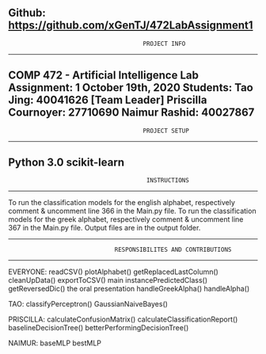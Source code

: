 Github: https://github.com/xGenTJ/472LabAssignment1
-----------------------------------------------------------------------------------------------------------------
                                          PROJECT INFO
-----------------------------------------------------------------------------------------------------------------
COMP 472 -  Artificial Intelligence
Lab Assignment: 1
October 19th, 2020
Students:  Tao Jing:	40041626						[Team Leader]
           Priscilla Cournoyer: 27710690
		       Naimur Rashid: 40027867
--------------------------------
                                          PROJECT SETUP
-----------------------------------------------------------------------------------------------------------------
Python 3.0
scikit-learn
-----------------------------------------------------------------------------------------------------------------
                                           INSTRUCTIONS
---------------------------------------------------------------------------------------------------------------  
To run the classification models for the english alphabet, respectively comment & uncomment line 366 in the Main.py file.
To run the classification models for the greek alphabet, respectively comment & uncomment line 367 in the Main.py file.
Output files are in the output folder.


-----------------------------------------------------------------------------------------------------------------
                                  RESPONSIBILITES AND CONTRIBUTIONS
---------------------------------------------------------------------------------------------------------------  
EVERYONE: 
	readCSV()
	plotAlphabet()
	getReplacedLastColumn()
	cleanUpData()
	exportToCSV()
	main
	instancePredictedClass()
	getReversedDic()
	the oral presentation
	handleGreekAlpha()
	handleAlpha()
	
TAO:
	classifyPerceptron()
    GaussianNaiveBayes()

PRISCILLA:
	calculateConfusionMatrix()
	calculateClassificationReport()
	baselineDecisionTree()
	betterPerformingDecisionTree()

NAIMUR:
	baseMLP
	bestMLP

